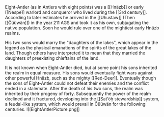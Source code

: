 Eight-Antler (as in Antlers with eight points) was a [[Hnäzb]] or early [[Nespe]] warlord and conqueror who lived during the [[3rd century]]. According to later estimates he arrived in the [[Uhustaw]] (Then [[Čüüwän]]) in the year 211 AGS and took it as his own, subjugating the native population. Soon he would rule over one of the mightiest early Hnäzb realms. 

His two sons would marry the "daughters of the lakes", which appear in the legend as the physical emanations of the spirits of the great lakes of the land. Though others have interpreted it to mean that they married the daughters of preexisting chieftains of the land. 

It is not known when Eight-Antler died, but at some point his sons inherited the realm in equal measure. His sons would eventually fight wars against other powerful Hnäzb, such as the mighty [[Red-Deer]]. Eventually though the sons of Eight-Antler could not defeat their enemies and the conflict ended in a stalemate. After the death of his two sons, the realm was inherited by their progeny of forty. Subsequently the power of the realm declined and it fractured, developing into the [[Sat'öḫ stewardship]] system, a feudal-like system, which would prevail in Čüüwän for the following centuries. 
![[EightAntlerPicture.png]]